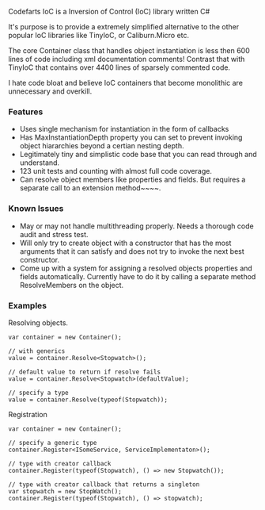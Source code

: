 Codefarts IoC is a Inversion of Control (IoC) library written C#

It's purpose is to provide a extremely simplified alternative to the other popular IoC libraries like TinyIoC, or
Caliburn.Micro etc.

The core Container class that handles object instantiation is less then 600 lines of code including xml documentation
comments!
Contrast that with TinyIoC that contains over 4400 lines of sparsely commented code.

I hate code bloat and believe IoC containers that become monolithic are unnecessary and overkill.

### Features

- Uses single mechanism for instantiation in the form of callbacks
- Has MaxInstantiationDepth property you can set to prevent invoking object hiararchies beyond a certian nesting depth.
- Legitimately tiny and simplistic code base that you can read through and understand.
- 123 unit tests and counting with almost full code coverage.
- Can resolve object members like properties and fields. But requires a separate call to an extension method~~~~.

### Known Issues

- May or may not handle multithreading properly. Needs a thorough code audit and stress test.
- Will only try to create object with a constructor that has the most arguments that it can satisfy and does not try to
  invoke the next best constructor.
- Come up with a system for assigning a resolved objects properties and fields automatically.
  Currently have to do it by calling a separate method ResolveMembers on the object.

### Examples

Resolving objects.

    var container = new Container();

    // with generics
    value = container.Resolve<Stopwatch>();

    // default value to return if resolve fails
    value = container.Resolve<Stopwatch>(defaultValue); 

    // specify a type
    value = container.Resolve(typeof(Stopwatch)); 

Registration

    var container = new Container();
    
    // specify a generic type  
    container.Register<ISomeService, ServiceImplementaton>();

    // type with creator callback
    container.Register(typeof(Stopwatch), () => new Stopwatch());

    // type with creator callback that returns a singleton
    var stopwatch = new StopWatch();
    container.Register(typeof(Stopwatch), () => stopwatch);